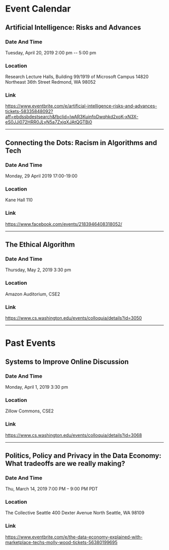 # Event Calendar

## Artificial Intelligence: Risks and Advances

### Date And Time
Tuesday, April 20, 2019
2:00 pm -- 5:00 pm

### Location
Research Lecture Halls, Building 99/1919 of Microsoft Campus
14820 Northeast 36th Street
Redmond, WA 98052

### Link
https://www.eventbrite.com/e/artificial-intelligence-risks-and-advances-tickets-58335848092?aff=ebdssbdestsearch&fbclid=IwAR3KuinfpDwqhkd2xoK-xN3X-eS0JJi072HRR0JLyN5a7ZxjqXJAtQGTBi0

---
## Connecting the Dots: Racism in Algorithms and Tech

### Date And Time
Monday, 29 April 2019
17:00-19:00

### Location
Kane Hall 110

### Link
https://www.facebook.com/events/2183946408318052/

---

## The Ethical Algorithm

### Date And Time
Thursday, May 2, 2019
3:30 pm

### Location
Amazon Auditorium, CSE2

### Link
https://www.cs.washington.edu/events/colloquia/details?id=3050

---

# Past Events

## Systems to Improve Online Discussion

### Date And Time
Monday, April 1, 2019
3:30 pm

### Location
Zillow Commons, CSE2

### Link
https://www.cs.washington.edu/events/colloquia/details?id=3068

---

## Politics, Policy and Privacy in the Data Economy: What tradeoffs are we really making?

### Date And Time
Thu, March 14, 2019
7:00 PM – 9:00 PM PDT

### Location
The Collective Seattle
400 Dexter Avenue North
Seattle, WA 98109

### Link
https://www.eventbrite.com/e/the-data-economy-explained-with-marketplace-techs-molly-wood-tickets-56380199695
